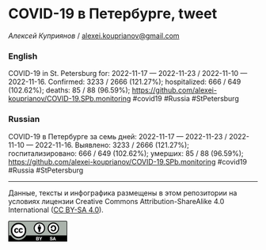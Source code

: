 COVID-19 в Петербурге, tweet
============================

*Алексей Куприянов* /
<a href="mailto:alexei.kouprianov@gmail.com" class="email">alexei.kouprianov@gmail.com</a>

### English

COVID-19 in St. Petersburg for: 2022-11-17 — 2022-11-23 / 2022-11-10 —
2022-11-16. Сonfirmed: 3233 / 2666 (121.27%); hospitalized: 666 / 649
(102.62%); deaths: 85 / 88 (96.59%);
<a href="https://github.com/alexei-kouprianov/COVID-19.SPb.monitoring" class="uri">https://github.com/alexei-kouprianov/COVID-19.SPb.monitoring</a>
\#covid19 \#Russia \#StPetersburg

### Russian

COVID-19 в Петербурге за семь дней: 2022-11-17 — 2022-11-23 / 2022-11-10
— 2022-11-16. Выявлено: 3233 / 2666 (121.27%); госпитализировано: 666 /
649 (102.62%); умерших: 85 / 88 (96.59%);
<a href="https://github.com/alexei-kouprianov/COVID-19.SPb.monitoring" class="uri">https://github.com/alexei-kouprianov/COVID-19.SPb.monitoring</a>
\#covid19 \#Russia \#StPetersburg

------------------------------------------------------------------------

Данные, тексты и инфографика размещены в этом репозитории на условиях
лицензии Creative Commons Attribution-ShareAlike 4.0 International ([CC
BY-SA 4.0](https://creativecommons.org/licenses/by-sa/4.0/)).

![](../misc/CC-BY-SA-icon.png "CC-BY-SA")
